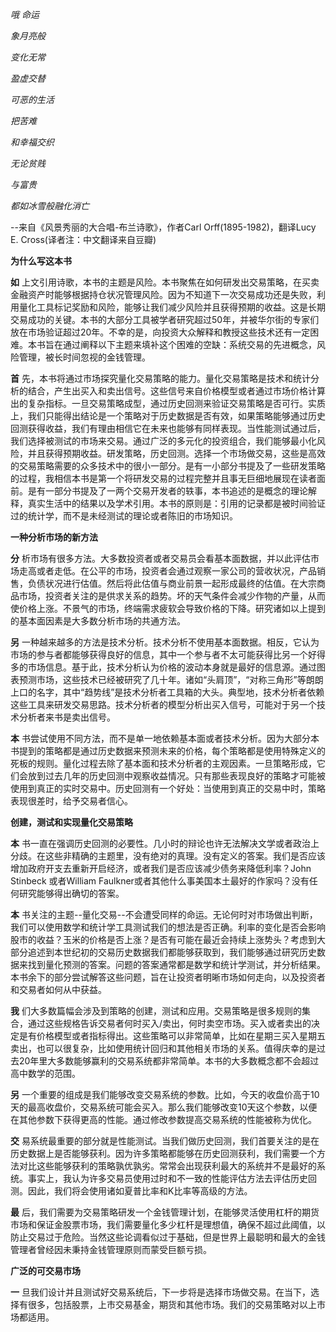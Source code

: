 *哦 命运*

*象月亮般*

*变化无常*

*盈虚交替*

*可恶的生活*

*把苦难*

*和幸福交织*

*无论贫贱*

*与富贵*

*都如冰雪般融化消亡*

--来自《风景秀丽的大合唱-布兰诗歌》，作者Carl Orff(1895-1982)，翻译Lucy E. Cross(译者注：中文翻译来自豆瓣)


**为什么写这本书**

**如** 上文引用诗歌，本书的主题是风险。本书聚焦在如何研发出交易策略，在买卖金融资产时能够根据持仓状况管理风险。因为不知道下一次交易成功还是失败，利用量化工具标记奖励和风险，能够让我们减少风险并且获得预期的收益。这是长期交易成功的关键。本书的大部分工具被学者研究超过50年，并被华尔街的专家们放在市场验证超过20年。不幸的是，向投资大众解释和教授这些技术还有一定困难。本书旨在通过阐释以下主题来填补这个困难的空缺：系统交易的先进概念，风险管理，被长时间忽视的金钱管理。

**首** 先，本书将通过市场探究量化交易策略的能力。量化交易策略是技术和统计分析的结合，产生出买入和卖出信号。这些信号来自价格模型或者通过市场价格计算出的复杂指标。一旦交易策略成型，通过历史回测来验证交易策略是否可行。实质上，我们只能得出结论是一个策略对于历史数据是否有效，如果策略能够通过历史回测获得收益，我们有理由相信它在未来也能够有同样表现。当性能测试通过后，我们选择被测试的市场来交易。通过广泛的多元化的投资组合，我们能够最小化风险，并且获得预期收益。研发策略，历史回测。选择一个市场做交易，这些是高效的交易策略需要的众多技术中的很小一部分。是有一小部分书提及了一些研发策略的过程，我相信本书是第一个将研发交易的过程完整并且事无巨细地展现在读者面前。是有一部分书提及了一两个交易开发者的轶事，本书追述的是概念的理论解释，真实生活中的结果以及学术引用。本书的原则是：引用的记录都是被时间验证过的统计学，而不是未经测试的理论或者陈旧的市场知识。

  **一种分析市场的新方法**

**分** 析市场有很多方法。大多数投资者或者交易员会看基本面数据，并以此评估市场走高或者走低。在公平的市场，投资者会通过观察一家公司的营收状况，产品销售，负债状况进行估值。然后将此估值与商业前景一起形成最终的估值。在大宗商品市场，投资者关注的是供求关系的趋势。坏的天气条件会减少作物的产量，从而使价格上涨。不景气的市场，终端需求疲软会导致价格的下降。研究诸如以上提到的基本面因素是大多数分析市场的共通方法。

**另** 一种越来越多的方法是技术分析。技术分析不使用基本面数据。相反，它认为市场的参与者都能够获得良好的信息，其中一个参与者不太可能获得比另一个好得多的市场信息。基于此，技术分析认为价格的波动本身就是最好的信息源。通过图表预测市场，这些技术已经被研究了几十年。诸如“头肩顶”，“对称三角形”等朗朗上口的名字，其中“趋势线”是技术分析者工具箱的大头。典型地，技术分析者依赖这些工具来研发交易思路。技术分析者的模型分析出买入信号，可能对于另一个技术分析者来书是卖出信号。

**本** 书尝试使用不同方法，而不是单一地依赖基本面或者技术分析。因为大部分本书提到的策略都是通过历史数据来预测未来的价格，每个策略都是使用特殊定义的死板的规则。量化过程去除了基本面和技术分析者的主观因素。一旦策略形成，它们会放到过去几年的历史回测中观察收益情况。只有那些表现良好的策略才可能被使用到真正的实时交易中。历史回测有一个好处：当使用到真正的交易中时，策略表现很差时，给予交易者信心。

**创建，测试和实现量化交易策略**

**本** 书一直在强调历史回测的必要性。几小时的辩论也许无法解决文学或者政治上分歧。在这些非精确的主题里，没有绝对的真理。没有定义的答案。我们是否应该增加政府开支去重新开启经济，或者我们是否应该减少债务来降低利率？John Stinbeck 或者William Faulkner或者其他什么事美国本土最好的作家吗？没有任何研究能够得出确切的答案。

**本** 书关注的主题--量化交易--不会遭受同样的命运。无论何时对市场做出判断，我们可以使用数学和统计学工具测试我们的想法是否正确。利率的变化是否会影响股市的收益？玉米的价格是否上涨？是否有可能在最近会持续上涨势头？考虑到大部分追述到本世纪初的交易历史数据我们都能够获取到，我们能够通过研究历史数据来找到量化预测的答案。问题的答案通常都是数学和统计学测试，并分析结果。本书余下的部分尝试解答这些问题，旨在让投资者明晰市场如何走向，以及投资者和交易者如何从中获益。

**我** 们大多数篇幅会涉及到策略的创建，测试和应用。交易策略是很多规则的集合，通过这些规格告诉交易者何时买入/卖出，何时卖空市场。买入或者卖出的决定是有价格模型或者指标得出。这些策略可以非常简单，比如在星期三买入星期五卖出，也可以很复杂，比如使用统计回归和其他相关市场的关系。值得庆幸的是过去20年里大多数能够赢利的交易系统都非常简单。本书的大多数概念都不会超过高中数学的范围。

**另** 一个重要的组成是我们能够改变交易系统的参数。比如，今天的收盘价高于10天的最高收盘价，交易系统可能会买入。那么我们能够改变10天这个参数，以便在其他参数下获得更高的性能。通过修改参数提高交易系统的性能被称为优化。

**交** 易系统最重要的部分就是性能测试。当我们做历史回测，我们首要关注的是在历史数据上是否能够获利。因为许多策略都能够在历史回测获利，我们需要一个方法对比这些能够获利的策略孰优孰劣。常常会出现获利最大的系统并不是最好的系统。事实上，我认为许多交易员使用过时和不一致的性能评估方法去评估历史回测。因此，我们将会使用诸如夏普比率和K比率等高级的方法。

**最** 后，我们需要为交易策略研发一个金钱管理计划，在能够灵活使用杠杆的期货市场和保证金股票市场，我们需要量化多少杠杆是理想值，确保不超过此阈值，以防止交易过于危险。当然这些论调看似过于基础，但是世界上最聪明和最大的金钱管理者曾经因未秉持金钱管理原则而蒙受巨额亏损。

**广泛的可交易市场**

**一** 旦我们设计并且测试好交易系统后，下一步将是选择市场做交易。在当下，选择有很多，包括股票，上市交易基金，期货和其他市场。我们的交易策略对以上市场都适用。
